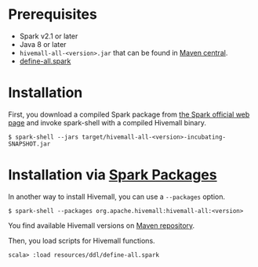 <!--
  Licensed to the Apache Software Foundation (ASF) under one
  or more contributor license agreements.  See the NOTICE file
  distributed with this work for additional information
  regarding copyright ownership.  The ASF licenses this file
  to you under the Apache License, Version 2.0 (the
  "License"); you may not use this file except in compliance
  with the License.  You may obtain a copy of the License at

    http://www.apache.org/licenses/LICENSE-2.0

  Unless required by applicable law or agreed to in writing,
  software distributed under the License is distributed on an
  "AS IS" BASIS, WITHOUT WARRANTIES OR CONDITIONS OF ANY
  KIND, either express or implied.  See the License for the
  specific language governing permissions and limitations
  under the License.
-->

Prerequisites
============

* Spark v2.1 or later
* Java 8 or later
* `hivemall-all-<version>.jar` that can be found in [Maven central](https://search.maven.org/search?q=a:hivemall-all).
* [define-all.spark](https://github.com/apache/incubator-hivemall/blob/master/resources/ddl/define-all.spark)

Installation
============

First, you download a compiled Spark package from [the Spark official web page](https://spark.apache.org/downloads.html) and invoke spark-shell with a compiled Hivemall binary.

```
$ spark-shell --jars target/hivemall-all-<version>-incubating-SNAPSHOT.jar
```

Installation via [Spark Packages](https://spark-packages.org/package/apache-hivemall/apache-hivemall)
============

In another way to install Hivemall, you can use a `--packages` option.

```
$ spark-shell --packages org.apache.hivemall:hivemall-all:<version>
```

You find available Hivemall versions on [Maven repository](https://mvnrepository.com/artifact/org.apache.hivemall/hivemall-all/).


Then, you load scripts for Hivemall functions.

```
scala> :load resources/ddl/define-all.spark
```
